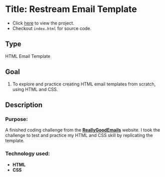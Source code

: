 # Title: Restream Email Template
* Click [here](https://mercado-joshua.github.io/virama-landing-page/) to view the project.
* Checkout `index.html` for source code.

## Type
HTML Email Template

## Goal
1. To explore and practice creating HTML email templates from scratch, using HTML and CSS.

## Description
### Purpose:
A finished coding challenge from the **[ReallyGoodEmails](https://reallygoodemails.com/emails/weve-conjured-a-few-treats-for-you-this-week)** website.
I took the challenge to test and practice my HTML and CSS skill by replicating the template.

### Technology used:
* **HTML**
* **CSS**




